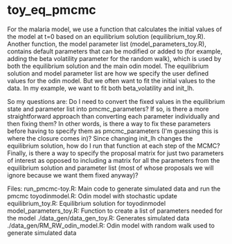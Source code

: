# toy_eq_pmcmc

For the malaria model, we use a function that calculates the initial values of the model at t=0 based on an equilibrium solution (equilibrium_toy.R). Another function, the model parameter list (model_parameters_toy.R), contains default parameters that can be modified or added to (for example, adding the beta volatility parameter for the random walk), which is used by both the equilibrium solution and the main odin model. The equilibrium solution and model parameter list are how we specify the user defined values for the odin model. But we often want to fit the initial values to the data. In my example, we want to fit both beta_volatility and init_Ih. 

So my questions are:
Do I need to convert the fixed values in the equilibrium state and parameter list into pmcmc_parameters? If so, is there a more straightforward approach than converting each parameter individually and then fixing them? In other words, is there a way to fix these parameters before having to specify them as pmcmc_parameters (I'm guessing this is where the closure comes in)?
Since changing init_Ih changes the equilibrium solution, how do I run that function at each step of the MCMC?
Finally, is there a way to specify the proposal matrix for just two parameters of interest as opposed to including a matrix for all the parameters from the equilibrium solution and parameter list (most of whose proposals we will ignore because we want them fixed anyway)?

Files:
run_pmcmc-toy.R: Main code to generate simulated data and run the pmcmc
toyodinmodel.R: Odin model with stochastic update
equilibrium_toy.R: Equilibrium solution for toyodinmodel
model_parameters_toy.R: Function to create a list of parameters needed for the model
./data_gen/data_gen_toy.R: Generates simulated data
./data_gen/RM_RW_odin_model.R: Odin model with random walk used to generate simulated data
